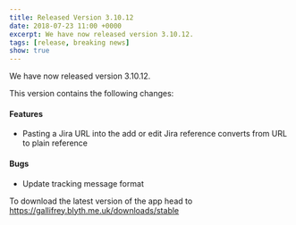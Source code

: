 ```yaml
---
title: Released Version 3.10.12
date: 2018-07-23 11:00 +0000
excerpt: We have now released version 3.10.12.
tags: [release, breaking news]
show: true
---
```


We have now released version 3.10.12.

This version contains the following changes:

#### Features

* Pasting a Jira URL into the add or edit Jira reference converts from URL to plain reference

#### Bugs

* Update tracking message format


To download the latest version of the app head to <https://gallifrey.blyth.me.uk/downloads/stable>
